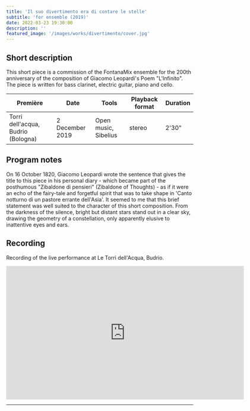 ```yaml
---
title: 'Il suo divertimento era di contare le stelle'
subtitle: 'for ensemble (2019)'
date: 2022-03-23 19:30:00
description: ''
featured_image: '/images/works/divertimento/cover.jpg'
---
```




## Short description

This short piece is a commission of the FontanaMix ensemble for the 200th anniversary of the composition of Giacomo Leopardi's Poem "L'Infinito". The piece is written for bass clarinet, electric guitar, piano and cello.


| Première                             | Date              | Tools                  | Playback format       | Duration   |
|--------------------------------------|-------------------|------------------------|-----------------------|------------|
| Torri dell'acqua, Budrio (Bologna)   | 2 December 2019   | Open music, Sibelius   | stereo                | 2'30"      |



## Program notes

On 16 October 1820, Giacomo Leopardi wrote the sentence that gives the title to this piece in his personal diary - which became part of the posthumous "Zibaldone di pensieri" (Zibaldone of Thoughts) - as if it were an echo of the fairy-tale and forgetful spirit that was to take shape in 'Canto notturno di un pastore errante dell'Asia'. It seemed to me that this brief statement was well suited to the character of this short composition. From the darkness of the silence, bright but distant stars stand out in a clear sky, drawing the geometry of a constellation, only apparently elusive to inattentive eyes and ears.



## Recording

Recording of the live performance at Le Torri dell'Acqua, Budrio. 

<iframe src="https://player.vimeo.com/video/690713625" width="640" height="360" frameborder="0" allowfullscreen></iframe>


---